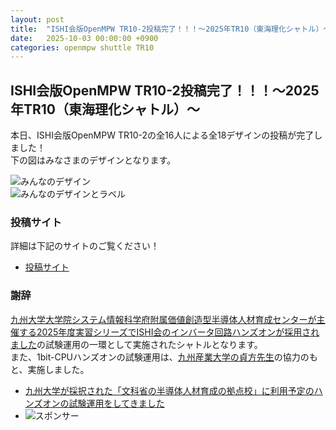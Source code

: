 ```yaml
---
layout: post
title:  "ISHI会版OpenMPW TR10-2投稿完了！！！～2025年TR10（東海理化シャトル）～"
date:   2025-10-03 00:00:00 +0900
categories: openmpw shuttle TR10
---
```

## ISHI会版OpenMPW TR10-2投稿完了！！！～2025年TR10（東海理化シャトル）～
本日、ISHI会版OpenMPW TR10-2の全16人による全18デザインの投稿が完了しました！  
下の図はみなさまのデザインとなります。  

  ![みんなのデザイン](https://github.com/ishi-kai/ISHI-KAI_Multiple_Projects_OpenMPW_TR10-2/blob/main/Submitted/all_members_layout.png?raw=true)  
  ![みんなのデザインとラベル](https://github.com/ishi-kai/ISHI-KAI_Multiple_Projects_OpenMPW_TR10-2/blob/main/Submitted/all_members_layout_using.png?raw=true)  

### 投稿サイト
詳細は下記のサイトのご覧ください！  
- [投稿サイト](https://github.com/ishi-kai/ISHI-KAI_Multiple_Projects_OpenMPW_TR10-2)  


### 謝辞
[九州大学大学院システム情報科学府附属価値創造型半導体人材育成センターが主催する2025年度実習シリーズでISHI会のインバータ回路ハンズオンが採用されました](https://ishi-kai.org/seminar/2025/07/15/Seminar_KyushuUniv_inverter.html)の試験運用の一環として実施されたシャトルとなります。  
また、1bit-CPUハンズオンの試験運用は、[九州産業大学の貞方先生](https://ras2.kyusan-u.ac.jp/kyshp/KgApp/k05/resid/S001627/863)の協力のもと、実施しました。  

- [九州大学が採択された「文科省の半導体人材育成の拠点校」に利用予定のハンズオンの試験運用をしてきました](https://ishi-kai.org/seminar/2025/09/26/Seminar_KyushuUniv_Adopted.html)
- ![スポンサー](https://ishi-kai.org/assets/images/shuttle/ISHIKAI_OpenMPW_TR10_2.png)
